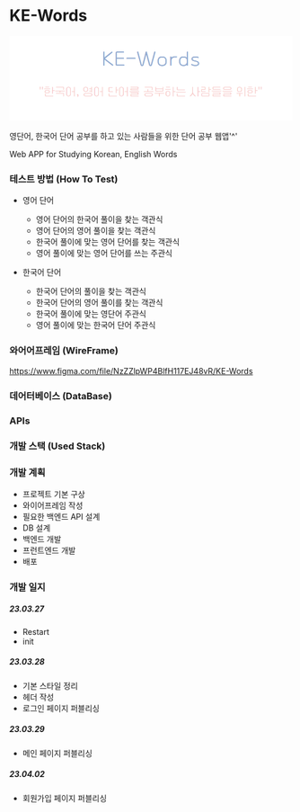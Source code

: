 # KE-Words

<img src="https://raw.githubusercontent.com/L-Hyun/KE-Words/main/assets/banner.png">

영단어, 한국어 단어 공부를 하고 있는 사람들을 위한 단어 공부 웹앱'^'

Web APP for Studying Korean, English Words

### 테스트 방법 (How To Test)

- 영어 단어

  - 영어 단어의 한국어 풀이을 찾는 객관식
  - 영어 단어의 영어 풀이을 찾는 객관식
  - 한국어 풀이에 맞는 영어 단어를 찾는 객관식
  - 영어 풀이에 맞는 영어 단어를 쓰는 주관식

- 한국어 단어
  - 한국어 단어의 풀이을 찾는 객관식
  - 한국어 단어의 영어 풀이를 찾는 객관식
  - 한국어 풀이에 맞는 영단어 주관식
  - 영어 풀이에 맞는 한국어 단어 주관식

### 와어어프레임 (WireFrame)

https://www.figma.com/file/NzZZlpWP4BlfH117EJ48vR/KE-Words

### 데어터베이스 (DataBase)

### APIs

### 개발 스택 (Used Stack)

### 개발 계획

- 프로젝트 기본 구상
- 와이어프레임 작성
- 필요한 백엔드 API 설계
- DB 설계
- 백엔드 개발
- 프런트엔드 개발
- 배포

### 개발 일지

##### 23.03.27

- Restart
- init

##### 23.03.28

- 기본 스타일 정리
- 헤더 작성
- 로그인 페이지 퍼블리싱

##### 23.03.29

- 메인 페이지 퍼블리싱

##### 23.04.02

- 회원가입 페이지 퍼블리싱
